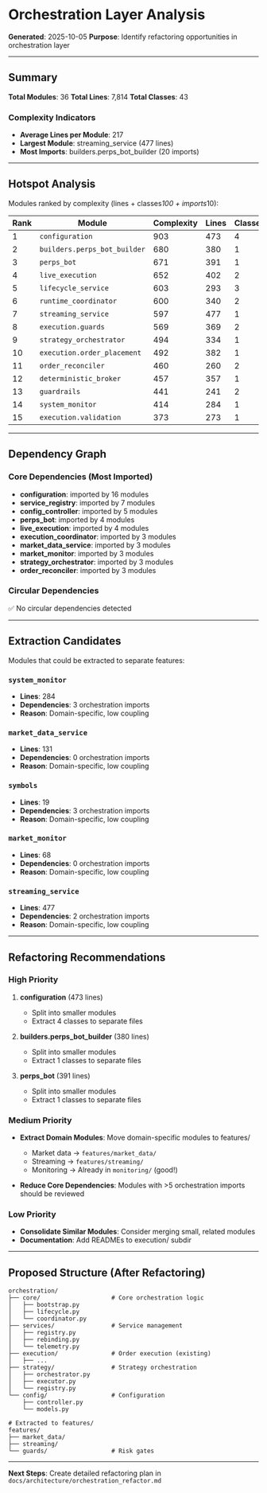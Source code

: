 # Orchestration Layer Analysis

**Generated**: 2025-10-05
**Purpose**: Identify refactoring opportunities in orchestration layer

---

## Summary

**Total Modules**: 36
**Total Lines**: 7,814
**Total Classes**: 43

### Complexity Indicators

- **Average Lines per Module**: 217
- **Largest Module**: streaming_service (477 lines)
- **Most Imports**: builders.perps_bot_builder (20 imports)

---

## Hotspot Analysis

Modules ranked by complexity (lines + classes*100 + imports*10):

| Rank | Module | Complexity | Lines | Classes | Imports |
|------|--------|------------|-------|---------|---------|
| 1 | `configuration` | 903 | 473 | 4 | 3 |
| 2 | `builders.perps_bot_builder` | 680 | 380 | 1 | 20 |
| 3 | `perps_bot` | 671 | 391 | 1 | 18 |
| 4 | `live_execution` | 652 | 402 | 2 | 5 |
| 5 | `lifecycle_service` | 603 | 293 | 3 | 1 |
| 6 | `runtime_coordinator` | 600 | 340 | 2 | 6 |
| 7 | `streaming_service` | 597 | 477 | 1 | 2 |
| 8 | `execution.guards` | 569 | 369 | 2 | 0 |
| 9 | `strategy_orchestrator` | 494 | 334 | 1 | 6 |
| 10 | `execution.order_placement` | 492 | 382 | 1 | 1 |
| 11 | `order_reconciler` | 460 | 260 | 2 | 0 |
| 12 | `deterministic_broker` | 457 | 357 | 1 | 0 |
| 13 | `guardrails` | 441 | 241 | 2 | 0 |
| 14 | `system_monitor` | 414 | 284 | 1 | 3 |
| 15 | `execution.validation` | 373 | 273 | 1 | 0 |

---

## Dependency Graph

### Core Dependencies (Most Imported)

- **configuration**: imported by 16 modules
- **service_registry**: imported by 7 modules
- **config_controller**: imported by 5 modules
- **perps_bot**: imported by 4 modules
- **live_execution**: imported by 4 modules
- **execution_coordinator**: imported by 3 modules
- **market_data_service**: imported by 3 modules
- **market_monitor**: imported by 3 modules
- **strategy_orchestrator**: imported by 3 modules
- **order_reconciler**: imported by 3 modules

### Circular Dependencies

✅ No circular dependencies detected

---

## Extraction Candidates

Modules that could be extracted to separate features:

### `system_monitor`
- **Lines**: 284
- **Dependencies**: 3 orchestration imports
- **Reason**: Domain-specific, low coupling

### `market_data_service`
- **Lines**: 131
- **Dependencies**: 0 orchestration imports
- **Reason**: Domain-specific, low coupling

### `symbols`
- **Lines**: 19
- **Dependencies**: 3 orchestration imports
- **Reason**: Domain-specific, low coupling

### `market_monitor`
- **Lines**: 68
- **Dependencies**: 0 orchestration imports
- **Reason**: Domain-specific, low coupling

### `streaming_service`
- **Lines**: 477
- **Dependencies**: 2 orchestration imports
- **Reason**: Domain-specific, low coupling

---

## Refactoring Recommendations

### High Priority

1. **configuration** (473 lines)
   - Split into smaller modules
   - Extract 4 classes to separate files

2. **builders.perps_bot_builder** (380 lines)
   - Split into smaller modules
   - Extract 1 classes to separate files

3. **perps_bot** (391 lines)
   - Split into smaller modules
   - Extract 1 classes to separate files

### Medium Priority

- **Extract Domain Modules**: Move domain-specific modules to features/
  - Market data → `features/market_data/`
  - Streaming → `features/streaming/`
  - Monitoring → Already in `monitoring/` (good!)

- **Reduce Core Dependencies**: Modules with >5 orchestration imports should be reviewed

### Low Priority

- **Consolidate Similar Modules**: Consider merging small, related modules
- **Documentation**: Add READMEs to execution/ subdir

---

## Proposed Structure (After Refactoring)

```
orchestration/
├── core/                    # Core orchestration logic
│   ├── bootstrap.py
│   ├── lifecycle.py
│   └── coordinator.py
├── services/                # Service management
│   ├── registry.py
│   ├── rebinding.py
│   └── telemetry.py
├── execution/               # Order execution (existing)
│   ├── ...
├── strategy/                # Strategy orchestration
│   ├── orchestrator.py
│   ├── executor.py
│   └── registry.py
└── config/                  # Configuration
    ├── controller.py
    └── models.py

# Extracted to features/
features/
├── market_data/
├── streaming/
└── guards/                  # Risk gates
```

---

**Next Steps**: Create detailed refactoring plan in `docs/architecture/orchestration_refactor.md`
